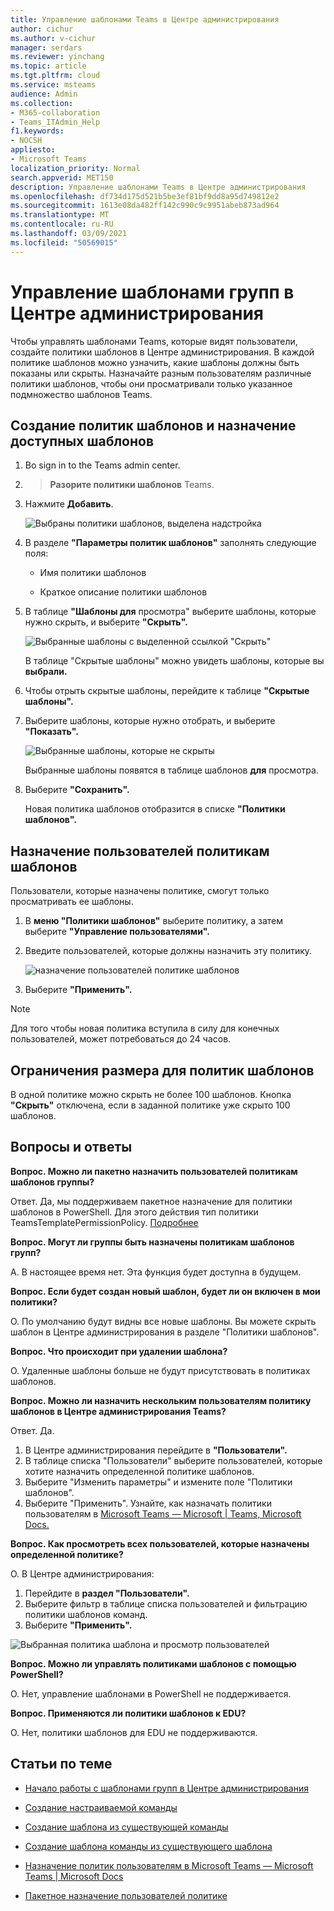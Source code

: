 ```yaml
---
title: Управление шаблонами Teams в Центре администрирования
author: cichur
ms.author: v-cichur
manager: serdars
ms.reviewer: yinchang
ms.topic: article
ms.tgt.pltfrm: cloud
ms.service: msteams
audience: Admin
ms.collection:
- M365-collaboration
- Teams_ITAdmin_Help
f1.keywords:
- NOCSH
appliesto:
- Microsoft Teams
localization_priority: Normal
search.appverid: MET150
description: Управление шаблонами Teams в Центре администрирования
ms.openlocfilehash: df734d175d521b5be3ef81bf9dd8a95d749812e2
ms.sourcegitcommit: 1613e08da482ff142c990c9c9951abeb873ad964
ms.translationtype: MT
ms.contentlocale: ru-RU
ms.lasthandoff: 03/09/2021
ms.locfileid: "50569015"
---
```

# <a name="manage-team-templates-in-the-admin-center"></a>Управление шаблонами групп в Центре администрирования

Чтобы управлять шаблонами Teams, которые видят пользователи, создайте политики шаблонов в Центре администрирования. В каждой политике шаблонов можно узначить, какие шаблоны должны быть показаны или скрыты.
Назначайте разным пользователям различные политики шаблонов, чтобы они просматривали только указанное подмножество шаблонов Teams.

## <a name="create-template-policies-and-assign-available-templates"></a>Создание политик шаблонов и назначение доступных шаблонов

1. Во sign in to the Teams admin center.

2.   >  **Разорите политики шаблонов** Teams.

3. Нажмите **Добавить**.

    ![Выбраны политики шаблонов, выделена надстройка](media/template-policies-1.png)

1. В разделе **"Параметры политик шаблонов"** заполнять следующие поля:

    - Имя политики шаблонов

    - Краткое описание политики шаблонов

2. В таблице **"Шаблоны для** просмотра" выберите шаблоны, которые нужно скрыть, и выберите **"Скрыть".**

    ![Выбранные шаблоны с выделенной ссылкой "Скрыть"](media/template-policies-2.png)

    В таблице "Скрытые шаблоны" можно увидеть шаблоны, которые вы **выбрали.**

1. Чтобы отрыть скрытые шаблоны, перейдите к таблице **"Скрытые шаблоны".**

1. Выберите шаблоны, которые нужно отобрать, и выберите **"Показать".**

   ![Выбранные шаблоны, которые не скрыты](media/template-policies-3.png)

   Выбранные шаблоны появятся в таблице шаблонов **для** просмотра.
3. Выберите **"Сохранить".**

   Новая политика шаблонов отобразится в списке **"Политики шаблонов".**

## <a name="assign-users-to-the-template-policies"></a>Назначение пользователей политикам шаблонов

Пользователи, которые назначены политике, смогут только просматривать ее шаблоны.

1. В **меню "Политики шаблонов"** выберите политику, а затем выберите **"Управление пользователями".**

2. Введите пользователей, которые должны назначить эту политику.

   ![назначение пользователей политике шаблонов](media/template-policies-4.png)

3. Выберите **"Применить".**

> [!Note]
> Для того чтобы новая политика вступила в силу для конечных пользователей, может потребоваться до 24 часов.

## <a name="size-limits-for-template-policies"></a>Ограничения размера для политик шаблонов

В одной политике можно скрыть не более 100 шаблонов. Кнопка **"Скрыть"** отключена, если в заданной политике уже скрыто 100 шаблонов.

## <a name="frequently-asked-questions"></a>Вопросы и ответы

**Вопрос. Можно ли пакетно назначить пользователей политикам шаблонов группы?**
  
Ответ. Да, мы поддерживаем пакетное назначение для политики шаблонов в PowerShell. Для этого действия тип политики TeamsTemplatePermissionPolicy. [Подробнее](https://docs.microsoft.com/powershell/module/teams/new-csbatchpolicyassignmentoperation?view=teams-ps)

**Вопрос. Могут ли группы быть назначены политикам шаблонов групп?**

А. В настоящее время нет. Эта функция будет доступна в будущем.

**Вопрос. Если будет создан новый шаблон, будет ли он включен в мои политики?**

О. По умолчанию будут видны все новые шаблоны. Вы можете скрыть шаблон в Центре администрирования в разделе "Политики шаблонов".

**Вопрос. Что происходит при удалении шаблона?**

О. Удаленные шаблоны больше не будут присутствовать в политиках шаблонов.

**Вопрос. Можно ли назначить нескольким пользователям политику шаблонов в Центре администрирования Teams?**

Ответ. Да.

1. В Центре администрирования перейдите в **"Пользователи".**
1. В таблице списка "Пользователи" выберите пользователей, которые хотите назначить определенной политике шаблонов.
1. Выберите "Изменить параметры" и измените поле "Политики шаблонов".
1. Выберите "Применить".
   Узнайте, как назначать политики пользователям в [Microsoft Teams — Microsoft \| Teams, Microsoft Docs.](https://docs.microsoft.com/microsoftteams/assign-policies#assign-a-policy-to-a-batch-of-users)

**Вопрос. Как просмотреть всех пользователей, которые назначены определенной политике?**

О. В Центре администрирования:

1. Перейдите в **раздел "Пользователи".**
2. Выберите фильтр в таблице списка пользователей и фильтрацию политики шаблонов команд.
3. Выберите **"Применить".**

![Выбранная политика шаблона и просмотр пользователей](media/template-policies-5.png)

**Вопрос. Можно ли управлять политиками шаблонов с помощью PowerShell?**

О. Нет, управление шаблонами в PowerShell не поддерживается.

**Вопрос. Применяются ли политики шаблонов к EDU?**

О. Нет, политики шаблонов для EDU не поддерживаются.

## <a name="related-topics"></a>Статьи по теме

- [Начало работы с шаблонами групп в Центре администрирования](https://docs.microsoft.com/MicrosoftTeams/get-started-with-teams-templates-in-the-admin-console)

- [Создание настраиваемой команды](https://docs.microsoft.com/MicrosoftTeams/create-a-team-template)

- [Создание шаблона из существующей команды](https://docs.microsoft.com/MicrosoftTeams/create-template-from-existing-team)

- [Создание шаблона команды из существующего шаблона](https://docs.microsoft.com/MicrosoftTeams/create-template-from-existing-template)

- [Назначение политик пользователям в Microsoft Teams — Microsoft Teams \| Microsoft Docs](https://docs.microsoft.com/microsoftteams/assign-policies)

- [Пакетное назначение пользователей политике](https://docs.microsoft.com/powershell/module/teams/new-csbatchpolicyassignmentoperation?view=teams-ps)
